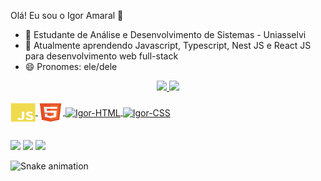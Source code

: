 Olá! Eu sou o Igor Amaral 👋

- 🔭 Estudante de Análise e Desenvolvimento de Sistemas - Uniasselvi
- 🌱 Atualmente aprendendo Javascript, Typescript, Nest JS e React JS para desenvolvimento web full-stack
- 😄 Pronomes: ele/dele

<div align="center">
  <a href="https://github.com/Igoralamaral">
  <img height="70%" src="https://github-readme-stats.vercel.app/api?username=Igoralamaral&show_icons=true&theme=synthwave&include_all_commits=true&count_private=true"/>
  <img height="30%" src="https://github-readme-stats.vercel.app/api/top-langs/?username=Igoralamaral&layout=compact&langs_count=7&theme=synthwave"/>
</div>

<div style="display: inline_block"><br>
  <img align="center" alt="Igor-Js" height="30" width="40" src="https://raw.githubusercontent.com/devicons/devicon/master/icons/javascript/javascript-plain.svg">
  <img align="center" alt="Igor-HTML" height="30" width="40" src="https://raw.githubusercontent.com/devicons/devicon/master/icons/html5/html5-original.svg">
  <img align="center" alt="Igor-HTML" height="30" width="40" src="https://cdn.jsdelivr.net/gh/devicons/devicon/icons/css3/css3-original.svg" />
  <img align="center" alt="Igor-CSS" height="30" width="40" src="https://cdn.jsdelivr.net/gh/devicons/devicon/icons/php/php-original.svg" />
</div>

##

<div> 
  <a href="https://www.instagram.com/igorita/" target="_blank"><img src="https://img.shields.io/badge/-Instagram-%23E4405F?style=for-the-badge&logo=instagram&logoColor=white" target="_blank"></a>
  <a href="https://www.linkedin.com/in/igor-antonino-de-lima-amaral-751183245/" target="_blank"><img src="https://img.shields.io/badge/-LinkedIn-%230077B5?style=for-the-badge&logo=linkedin&logoColor=white" target="_blank"></a> 
  <a href="mailto:igoralamaral@hotmail.com" target="_blank"><img src="https://img.shields.io/badge/Microsoft_Outlook-0078D4?style=for-the-badge&logo=microsoft-outlook&logoColor=white" target="_blank"></a> 
</div>
  
   ![Snake animation](https://github.com/Igoralamaral/Igoralamaral/blob/output/github-contribution-grid-snake.svg)

